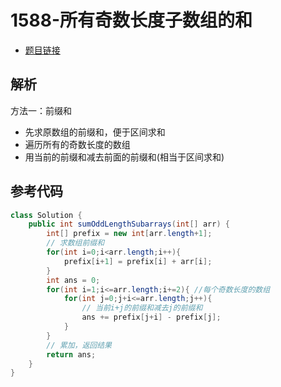 # 1588-所有奇数长度子数组的和

- [题目链接](https://leetcode-cn.com/problems/sum-of-all-odd-length-subarrays/)

## 解析

方法一：前缀和
- 先求原数组的前缀和，便于区间求和
- 遍历所有的奇数长度的数组
- 用当前的前缀和减去前面的前缀和(相当于区间求和)



## 参考代码
```Java
class Solution {
    public int sumOddLengthSubarrays(int[] arr) {
        int[] prefix = new int[arr.length+1];
        // 求数组前缀和
        for(int i=0;i<arr.length;i++){
            prefix[i+1] = prefix[i] + arr[i];
        }
        int ans = 0;
        for(int i=1;i<=arr.length;i+=2){ //每个奇数长度的数组
            for(int j=0;j+i<=arr.length;j++){
                // 当前i+j的前缀和减去j的前缀和
                ans += prefix[j+i] - prefix[j];
            }
        }
        // 累加，返回结果
        return ans;
    }
}
```

